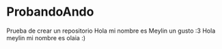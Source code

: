 # ProbandoAndo
Prueba de crear un repositorio 
Hola mi nombre es Meylin un gusto :3
Hola meylin mi nombre es olaia :)